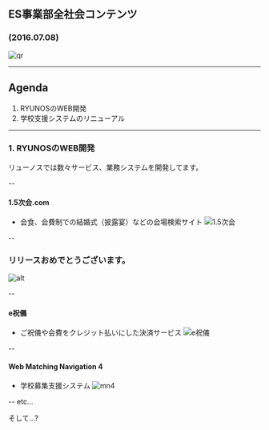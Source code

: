 ## ES事業部全社会コンテンツ
### (2016.07.08)
![qr](/web-architecture/images/QR.gif)

---

## Agenda
1. RYUNOSのWEB開発
2. 学校支援システムのリニューアル

---

### 1. RYUNOSのWEB開発
リューノスでは数々サービス、業務システムを開発してます。

--

#### 1.5次会.com
* 会食、会費制での結婚式（披露宴）などの会場検索サイト
![1.5次会](/web-architecture/images/introduction/ittengo.png)

--

### リリースおめでとうございます。
![alt](/web-architecture/images/introduction/comg.jpg)

--

#### e祝儀
* ご祝儀や会費をクレジット払いにした決済サービス
![e祝儀](/web-architecture/images/introduction/e-syugi.png)

--

#### Web Matching Navigation 4
* 学校募集支援システム
![mn4](/web-architecture/images/introduction/mn4.png)

--
etc...
 <p class="fragment">そして...?</p>
